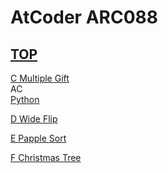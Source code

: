 # AtCoder ARC088  

## [TOP](https://atcoder.jp/contests/arc088)  

[C Multiple Gift](https://atcoder.jp/contests/arc088/tasks/arc088_a)   
AC  
[Python](https://atcoder.jp/contests/arc088/submissions/15731387)  

[D Wide Flip](https://atcoder.jp/contests/arc088/tasks/arc088_b)   

[](https://atcoder.jp/contests/arc088/submissions/)  

[E Papple Sort](https://atcoder.jp/contests/arc088/tasks/arc088_c)   

[](https://atcoder.jp/contests/arc088/submissions/)  

[F Christmas Tree](https://atcoder.jp/contests/arc088/tasks/arc088_d)   

[](https://atcoder.jp/contests/arc088/submissions/)  

